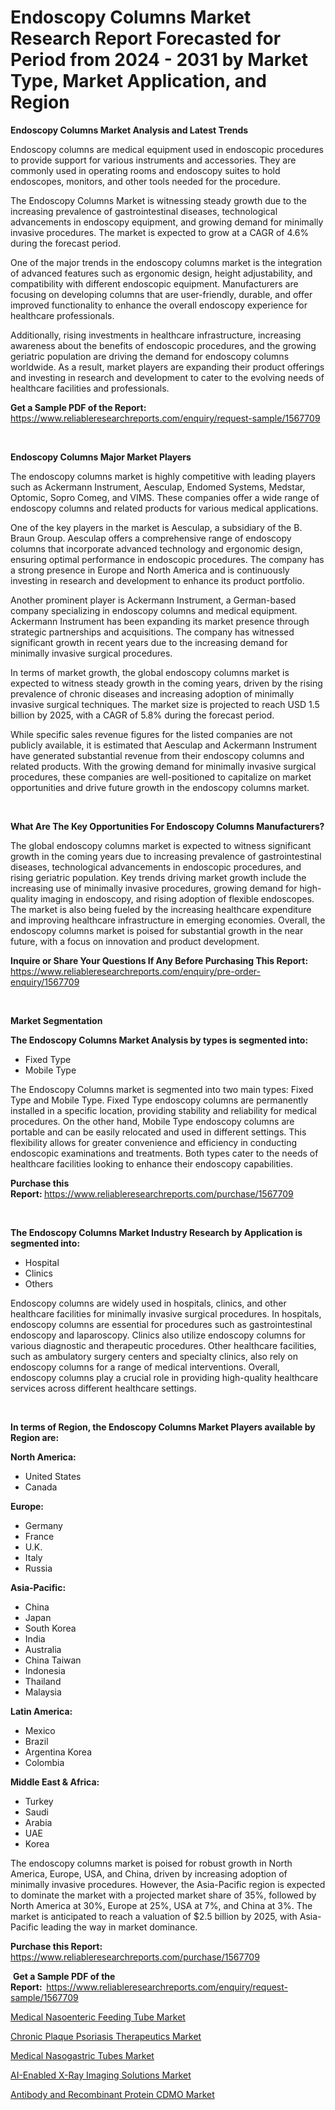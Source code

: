 <p><h1>Endoscopy Columns Market Research Report Forecasted for Period from 2024 -  2031 by Market Type, Market Application, and Region</h1></p><p><strong>Endoscopy Columns Market Analysis and Latest Trends</strong></p>
<p><p>Endoscopy columns are medical equipment used in endoscopic procedures to provide support for various instruments and accessories. They are commonly used in operating rooms and endoscopy suites to hold endoscopes, monitors, and other tools needed for the procedure.</p><p>The Endoscopy Columns Market is witnessing steady growth due to the increasing prevalence of gastrointestinal diseases, technological advancements in endoscopy equipment, and growing demand for minimally invasive procedures. The market is expected to grow at a CAGR of 4.6% during the forecast period.</p><p>One of the major trends in the endoscopy columns market is the integration of advanced features such as ergonomic design, height adjustability, and compatibility with different endoscopic equipment. Manufacturers are focusing on developing columns that are user-friendly, durable, and offer improved functionality to enhance the overall endoscopy experience for healthcare professionals.</p><p>Additionally, rising investments in healthcare infrastructure, increasing awareness about the benefits of endoscopic procedures, and the growing geriatric population are driving the demand for endoscopy columns worldwide. As a result, market players are expanding their product offerings and investing in research and development to cater to the evolving needs of healthcare facilities and professionals.</p></p>
<p><strong>Get a Sample PDF of the Report:&nbsp;</strong> <a href="https://www.reliableresearchreports.com/enquiry/request-sample/1567709">https://www.reliableresearchreports.com/enquiry/request-sample/1567709</a></p>
<p>&nbsp;</p>
<p><strong>Endoscopy Columns Major Market Players</strong></p>
<p><p>The endoscopy columns market is highly competitive with leading players such as Ackermann Instrument, Aesculap, Endomed Systems, Medstar, Optomic, Sopro Comeg, and VIMS. These companies offer a wide range of endoscopy columns and related products for various medical applications.</p><p>One of the key players in the market is Aesculap, a subsidiary of the B. Braun Group. Aesculap offers a comprehensive range of endoscopy columns that incorporate advanced technology and ergonomic design, ensuring optimal performance in endoscopic procedures. The company has a strong presence in Europe and North America and is continuously investing in research and development to enhance its product portfolio.</p><p>Another prominent player is Ackermann Instrument, a German-based company specializing in endoscopy columns and medical equipment. Ackermann Instrument has been expanding its market presence through strategic partnerships and acquisitions. The company has witnessed significant growth in recent years due to the increasing demand for minimally invasive surgical procedures.</p><p>In terms of market growth, the global endoscopy columns market is expected to witness steady growth in the coming years, driven by the rising prevalence of chronic diseases and increasing adoption of minimally invasive surgical techniques. The market size is projected to reach USD 1.5 billion by 2025, with a CAGR of 5.8% during the forecast period.</p><p>While specific sales revenue figures for the listed companies are not publicly available, it is estimated that Aesculap and Ackermann Instrument have generated substantial revenue from their endoscopy columns and related products. With the growing demand for minimally invasive surgical procedures, these companies are well-positioned to capitalize on market opportunities and drive future growth in the endoscopy columns market.</p></p>
<p>&nbsp;</p>
<p><strong>What Are The Key Opportunities For Endoscopy Columns Manufacturers?</strong></p>
<p><p>The global endoscopy columns market is expected to witness significant growth in the coming years due to increasing prevalence of gastrointestinal diseases, technological advancements in endoscopic procedures, and rising geriatric population. Key trends driving market growth include the increasing use of minimally invasive procedures, growing demand for high-quality imaging in endoscopy, and rising adoption of flexible endoscopes. The market is also being fueled by the increasing healthcare expenditure and improving healthcare infrastructure in emerging economies. Overall, the endoscopy columns market is poised for substantial growth in the near future, with a focus on innovation and product development.</p></p>
<p><strong>Inquire or Share Your Questions If Any Before Purchasing This Report:</strong> <a href="https://www.reliableresearchreports.com/enquiry/pre-order-enquiry/1567709">https://www.reliableresearchreports.com/enquiry/pre-order-enquiry/1567709</a></p>
<p>&nbsp;</p>
<p><strong>Market Segmentation</strong></p>
<p><strong>The Endoscopy Columns Market Analysis by types is segmented into:</strong></p>
<p><ul><li>Fixed Type</li><li>Mobile Type</li></ul></p>
<p><p>The Endoscopy Columns market is segmented into two main types: Fixed Type and Mobile Type. Fixed Type endoscopy columns are permanently installed in a specific location, providing stability and reliability for medical procedures. On the other hand, Mobile Type endoscopy columns are portable and can be easily relocated and used in different settings. This flexibility allows for greater convenience and efficiency in conducting endoscopic examinations and treatments. Both types cater to the needs of healthcare facilities looking to enhance their endoscopy capabilities.</p></p>
<p><strong>Purchase this Report:&nbsp;</strong><a href="https://www.reliableresearchreports.com/purchase/1567709">https://www.reliableresearchreports.com/purchase/1567709</a></p>
<p>&nbsp;</p>
<p><strong>The Endoscopy Columns Market Industry Research by Application is segmented into:</strong></p>
<p><ul><li>Hospital</li><li>Clinics</li><li>Others</li></ul></p>
<p><p>Endoscopy columns are widely used in hospitals, clinics, and other healthcare facilities for minimally invasive surgical procedures. In hospitals, endoscopy columns are essential for procedures such as gastrointestinal endoscopy and laparoscopy. Clinics also utilize endoscopy columns for various diagnostic and therapeutic procedures. Other healthcare facilities, such as ambulatory surgery centers and specialty clinics, also rely on endoscopy columns for a range of medical interventions. Overall, endoscopy columns play a crucial role in providing high-quality healthcare services across different healthcare settings.</p></p>
<p>&nbsp;</p>
<p><strong>In terms of Region, the Endoscopy Columns Market Players available by Region are:</strong></p>
<p>
    <p> <strong> North America: </strong>
        <ul>
            <li>United States</li>
            <li>Canada</li>
        </ul>
        </p> 
    <p> <strong> Europe: </strong>
        <ul>
            <li>Germany</li>
            <li>France</li>
            <li>U.K.</li>
            <li>Italy</li>
            <li>Russia</li>
        </ul>
        </p> 
    <p> <strong> Asia-Pacific: </strong>
        <ul>
            <li>China</li>
            <li>Japan</li>
            <li>South Korea</li>
            <li>India</li>
            <li>Australia</li>
            <li>China Taiwan</li>
            <li>Indonesia</li>
            <li>Thailand</li>
            <li>Malaysia</li>
        </ul>
        </p> 
    <p> <strong> Latin America: </strong>
        <ul>
            <li>Mexico</li>
            <li>Brazil</li>
            <li>Argentina Korea</li>
            <li>Colombia</li>
        </ul>
        </p> 
    <p> <strong> Middle East & Africa: </strong>
        <ul>
            <li>Turkey</li>
            <li>Saudi</li>
            <li>Arabia</li>
            <li>UAE</li>
            <li>Korea</li>
        </ul>
    </p>
    </p>
<p><p>The endoscopy columns market is poised for robust growth in North America, Europe, USA, and China, driven by increasing adoption of minimally invasive procedures. However, the Asia-Pacific region is expected to dominate the market with a projected market share of 35%, followed by North America at 30%, Europe at 25%, USA at 7%, and China at 3%. The market is anticipated to reach a valuation of $2.5 billion by 2025, with Asia-Pacific leading the way in market dominance.</p></p>
<p><strong>Purchase this Report: </strong><a href="https://www.reliableresearchreports.com/purchase/1567709">https://www.reliableresearchreports.com/purchase/1567709</a></p>
<p>&nbsp;<strong>Get a Sample PDF of the Report:&nbsp;&nbsp;</strong><a href="https://www.reliableresearchreports.com/enquiry/request-sample/1567709">https://www.reliableresearchreports.com/enquiry/request-sample/1567709</a></p>
<p><strong></strong></p>
<p><p><a href="https://github.com/edytherolanlouisejk1miz0wig/Market-Research-Report-List-1/blob/main/medical-nasoenteric-feeding-tube-market.md">Medical Nasoenteric Feeding Tube Market</a></p><p><a href="https://medium.com/@emiliomartelli542/chronic-plaque-psoriasis-therapeutics-market-research-report-its-history-and-forecast-2024-to-2031-803212c38cd4">Chronic Plaque Psoriasis Therapeutics Market</a></p><p><a href="https://github.com/peachesmcdowel1/Market-Research-Report-List-1/blob/main/medical-nasogastric-tubes-market.md">Medical Nasogastric Tubes Market</a></p><p><a href="https://medium.com/@darrensipes2023/ai-enabled-x-ray-imaging-solutions-market-analysis-its-cagr-market-segmentation-and-global-c37de1924905">AI-Enabled X-Ray Imaging Solutions Market</a></p><p><a href="https://medium.com/@darrensipes2023/antibody-and-recombinant-protein-cdmo-market-insight-market-trends-growth-forecasted-from-2024-28eabfb73343">Antibody and Recombinant Protein CDMO Market</a></p></p>
